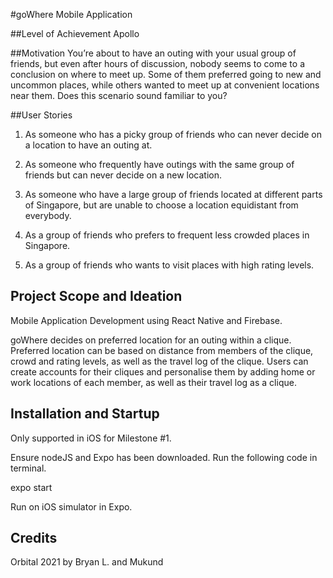 #goWhere Mobile Application

##Level of Achievement
Apollo

##Motivation
You’re about to have an outing with your usual group of friends, but even after hours of discussion, nobody seems to come to a conclusion on where to meet up. Some of them preferred going to new and uncommon places, while others wanted to meet up at convenient locations near them. Does this scenario sound familiar to you?

##User Stories

1. As someone who has a picky group of friends who can never decide on a location to have an outing at.

2. As someone who frequently have outings with the same group of friends but can never decide on a new location.

3. As someone who have a large group of friends located at different parts of Singapore, but are unable to choose a location equidistant from everybody.

4. As a group of friends who prefers to frequent less crowded places in Singapore.

5. As a group of friends who wants to visit places with high rating levels.

## Project Scope and Ideation

Mobile Application Development using React Native and Firebase.

goWhere decides on preferred location for an outing within a clique. Preferred location can be based on distance from members of the clique, crowd and rating levels, as well as the travel log of the clique. Users can create accounts for their cliques and personalise them by adding home or work locations of each member, as well as their travel log as a clique.

## Installation and Startup

Only supported in iOS for Milestone #1.

Ensure nodeJS and Expo has been downloaded.
Run the following code in terminal.

expo start

Run on iOS simulator in Expo.

## Credits

Orbital 2021 by Bryan L. and Mukund
